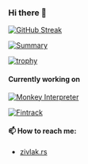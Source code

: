 ### Hi there 👋

<!--
![GitHub stats](https://github-readme-stats.vercel.app/api?username=zivlakmilos&show_icons=true&theme=transparent)
-->

[![GitHub Streak](https://streak-stats.demolab.com?user=zivlakmilos&theme=transparent&hide_border=true)](https://git.io/streak-stats)

[![Summary](https://github-profile-summary-cards.vercel.app/api/cards/profile-details?username=zivlakmilos&theme=transparent)](https://github.com/vn7n24fzkq/github-profile-summary-cards)

[![trophy](https://github-profile-trophy.vercel.app/?username=zivlakmilos&theme=algolia)](https://github.com/ryo-ma/github-profile-trophy)

#### Currently working on

[![Monkey Interpreter](https://github-readme-stats.vercel.app/api/pin/?username=zivlakmilos&theme=transparent&repo=ts-monkey-interpreter)](https://github.com/zivlakmilos/ts-monkey-interpreter)

[![Fintrack](https://github-readme-stats.vercel.app/api/pin/?username=zivlakmilos&theme=transparent&repo=fintrack)](https://github.com/zivlakmilos/fintrack)

#### 📫 How to reach me:

- [zivlak.rs](https://zivlak.rs)

<!--

**zivlakmilos/zivlakmilos** is a ✨ _special_ ✨ repository because its `README.md` (this file) appears on your GitHub profile.

Here are some ideas to get you started:

- 🔭 I’m currently working on ...
- 🌱 I’m currently learning ...
- 👯 I’m looking to collaborate on ...
- 🤔 I’m looking for help with ...
- 💬 Ask me about ...
- 📫 How to reach me: ...
- 😄 Pronouns: ...
- ⚡ Fun fact: ...
-->
